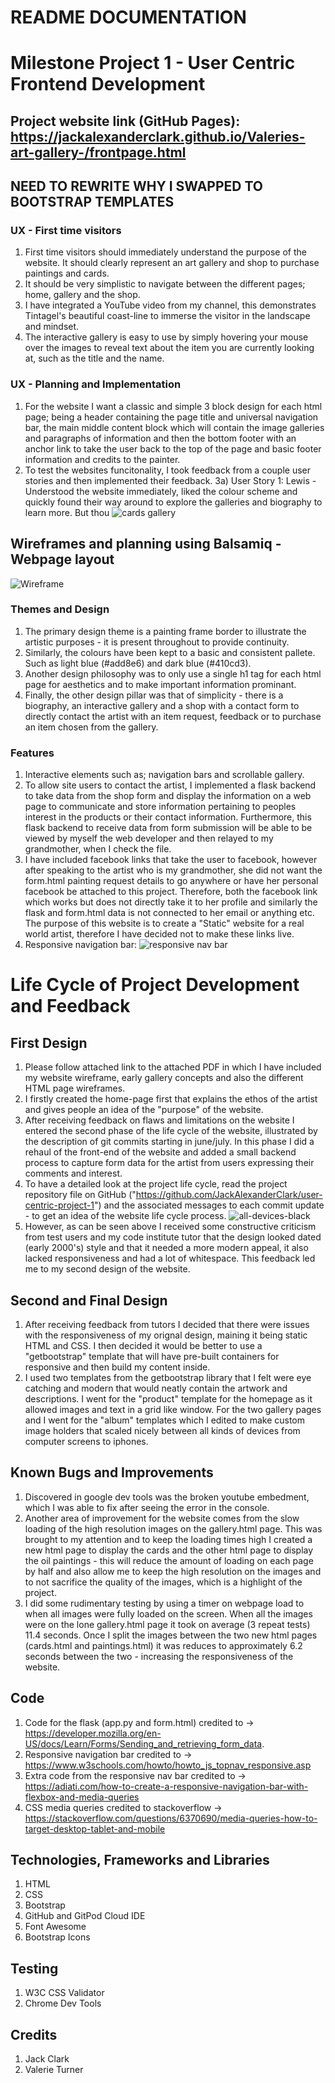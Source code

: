 # README DOCUMENTATION

# Milestone Project 1 - User Centric Frontend Development

## Project website link (GitHub Pages): https://jackalexanderclark.github.io/Valeries-art-gallery-/frontpage.html

## NEED TO REWRITE WHY I SWAPPED TO BOOTSTRAP TEMPLATES


### UX - First time visitors
1. First time visitors should immediately understand the purpose of the website. It should clearly represent an art gallery and shop to purchase paintings and cards.
2. It should be very simplistic to navigate between the different pages; home, gallery and the shop.
3. I have integrated a YouTube video from my channel, this demonstrates Tintagel's beautiful coast-line to immerse the visitor in the landscape and mindset.
4. The interactive gallery is easy to use by simply hovering your mouse over the images to reveal text about the item you are currently looking at, such as the title and the name.

### UX - Planning and Implementation 
1. For the website I want a classic and simple 3 block design for each html page; being a header containing the page title and universal navigation bar, the main middle content block which will contain the image galleries and paragraphs of information and then the bottom footer with an anchor link to take the user back to the top of the page and basic footer information and credits to the painter.
2. To test the websites funcitonality, I took feedback from a couple user stories and then implemented their feedback.
3a) User Story 1: Lewis - Understood the website immediately, liked the colour scheme and quickly found their way around to explore the galleries and biography to learn more. But thou
![cards gallery](https://user-images.githubusercontent.com/97599832/180780315-3c10b16c-9e3d-4a45-9d9d-194a7da112bb.JPG)

## Wireframes and planning using Balsamiq - Webpage layout
![Wireframe](https://user-images.githubusercontent.com/97599832/180777531-687a10f0-2b01-47cc-b4ae-8c9e61623ef1.JPG)

### Themes and Design
1. The primary design theme is a painting frame border to illustrate the artistic purposes - it is present throughout to provide continuity.
2. Similarly, the colours have been kept to a basic and consistent pallete. Such as light blue (#add8e6) and dark blue (#410cd3).
3. Another design philosophy was to only use a single h1 tag for each html page for aesthetics and to make important information prominant. 
4. Finally, the other design pillar was that of simplicity - there is a biography, an interactive gallery and a shop with a contact form to directly contact the artist with an item request, feedback or to purchase an item chosen from the gallery.

### Features
1. Interactive elements such as; navigation bars and scrollable gallery. 
2. To allow site users to contact the artist, I implemented a flask backend to take data from the shop form and display the information on a web page to communicate and store information pertaining to peoples interest in the products or their contact information.
Furthermore, this flask backend to receive data from form submission will be able to be viewed by myself the web developer and then relayed to my grandmother, when I check the file.
3. I have included facebook links that take the user to facebook, however after speaking to the artist who is my grandmother, she did not want the form.html painting request details to go anywhere or have her personal facebook be attached to this project. Therefore, both the facebook link which works but does not directly take it to her profile and similarly the flask and form.html data is not connected to her email or anything etc. The purpose of this website is to create a "Static" website for a real world artist, therefore I have decided not to make these links live.
4. Responsive navigation bar: 
![responsive nav bar](https://user-images.githubusercontent.com/97599832/180781300-f5931121-69e4-4325-ba2d-b219787861fb.JPG)


# Life Cycle of Project Development and Feedback
## First Design
1. Please follow attached link to the attached PDF in which I have included my website wireframe, early gallery concepts and also the different HTML page wireframes.
2. I firstly created the home-page first that explains the ethos of the artist and gives people an idea of the "purpose" of the website.
3. After receiving feedback on flaws and limitations on the website I entered the second phase of the life cycle of the website, illustrated by the description of git commits starting in june/july. In this phase I did a rehaul of the front-end of the website and added a small backend process to capture form data for the artist from users expressing their comments and interest.
4. To have a detailed look at the project life cycle, read the project repository file on GitHub ("https://github.com/JackAlexanderClark/user-centric-project-1") and the associated messages to each commit update - to get an idea of the website life cycle process.
![all-devices-black](https://user-images.githubusercontent.com/97599832/180784528-fb95d9a9-796f-4e52-99db-767aa7cd71aa.png)
5. However, as can be seen above I received some constructive criticism from test users and my code institute tutor that the design looked dated (early 2000's) style and that it needed a more modern appeal, it also lacked responsiveness and had a lot of whitespace.
This feedback led me to my second design of the website.

## Second and Final Design
1. After receiving feedback from tutors I decided that there were issues with the responsiveness of my orignal design, maining it being static HTML and CSS. I then decided it would be better to use a "getbootstrap" template that will have pre-built containers for responsive and then build my content inside.
2. I used two templates from the getbootstrap library that I felt were eye catching and modern that would neatly contain the artwork and descriptions. I went for the "product" template for the homepage as it allowed images and text in a grid like window. For the two gallery pages and I went for the "album" templates which I edited to make custom image holders that scaled nicely between all kinds of devices from computer screens to iphones.

## Known Bugs and Improvements
1. Discovered in google dev tools was the broken youtube embedment, which I was able to fix after seeing the error in the console.
2. Another area of improvement for the website comes from the slow loading of the high resolution images on the gallery.html page. This was brought to my attention and to keep the loading times high I created a new html page to display the cards and the other html page to display the oil paintings - this will reduce the amount of loading on each page by half and also allow me to keep the high resolution on the images and to not sacrifice the quality of the images, which is a highlight of the project. 
3. I did some rudimentary testing by using a timer on webpage load to when all images were fully loaded on the screen. When all the images were on the lone gallery.html page it took on average (3 repeat tests) 11.4 seconds. Once I split the images between the two new html pages (cards.html and paintings.html) it was reduces to approximately 6.2 seconds between the two - increasing the responsiveness of the website.


## Code
1. Code for the flask (app.py and form.html) credited to -> https://developer.mozilla.org/en-US/docs/Learn/Forms/Sending_and_retrieving_form_data.
2. Responsive navigation bar credited to -> https://www.w3schools.com/howto/howto_js_topnav_responsive.asp
3. Extra code from the responsive nav bar credited to -> https://adiati.com/how-to-create-a-responsive-navigation-bar-with-flexbox-and-media-queries
4. CSS media queries credited to stackoverflow -> https://stackoverflow.com/questions/6370690/media-queries-how-to-target-desktop-tablet-and-mobile 

## Technologies, Frameworks and Libraries
1. HTML
2. CSS
3. Bootstrap 
4. GitHub and GitPod Cloud IDE
5. Font Awesome
6. Bootstrap Icons

## Testing
1. W3C CSS Validator
2. Chrome Dev Tools

## Credits
1. Jack Clark 
2. Valerie Turner



